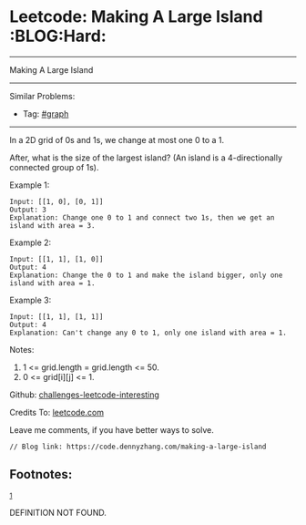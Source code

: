 # Leetcode: Making A Large Island     :BLOG:Hard:


---

Making A Large Island  

---

Similar Problems:  
-   Tag: [#graph](https://code.dennyzhang.com/tag/graph)

---

In a 2D grid of 0s and 1s, we change at most one 0 to a 1.  

After, what is the size of the largest island? (An island is a 4-directionally connected group of 1s).  

Example 1:  

    Input: [[1, 0], [0, 1]]
    Output: 3
    Explanation: Change one 0 to 1 and connect two 1s, then we get an island with area = 3.

Example 2:  

    Input: [[1, 1], [1, 0]]
    Output: 4
    Explanation: Change the 0 to 1 and make the island bigger, only one island with area = 1.

Example 3:  

    Input: [[1, 1], [1, 1]]
    Output: 4
    Explanation: Can't change any 0 to 1, only one island with area = 1.

Notes:  

1.  1 <= grid.length = grid.length <= 50.
2.  0 <= grid[i][j] <= 1.

Github: [challenges-leetcode-interesting](https://github.com/DennyZhang/challenges-leetcode-interesting/tree/master/making-a-large-island)  

Credits To: [leetcode.com](https://leetcode.com/problems/making-a-large-island/description/)  

Leave me comments, if you have better ways to solve.  

    // Blog link: https://code.dennyzhang.com/making-a-large-island

<div id="footnotes">
<h2 class="footnotes">Footnotes: </h2>
<div id="text-footnotes">

<div class="footdef"><sup><a id="fn.1" name="fn.1" class="footnum" href="#fnr.1">1</a></sup> <p>DEFINITION NOT FOUND.</p></div>


</div>
</div>